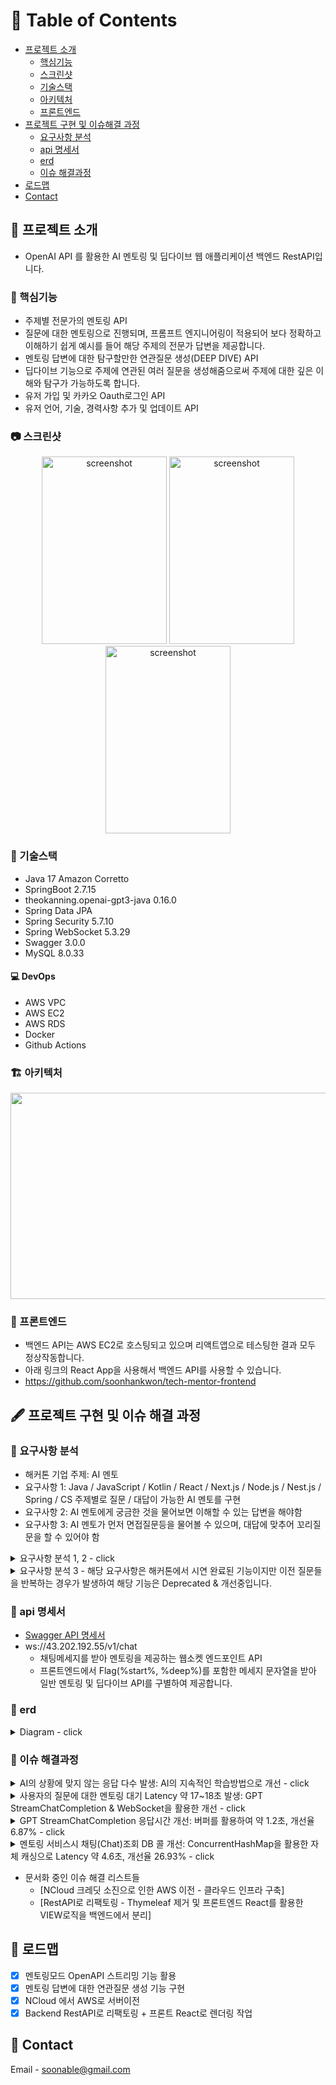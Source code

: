 <!-- Table of Contents -->
# :notebook_with_decorative_cover: Table of Contents
- [프로젝트 소개](#star2-프로젝트-소개)
  * [핵심기능](#dart-핵심기능)
  * [스크린샷](#camera-스크린샷)
  * [기술스택](#space_invader-기술스택)
  * [아키텍처](#building_construction-아키텍처)
  * [프론트엔드](#movie_camera-프론트엔드)
- [프로젝트 구현 및 이슈해결 과정](#fountain_pen-프로젝트-구현-및-이슈-해결-과정)
  * [요구사항 분석](#2nd_place_medal-요구사항-분석)
  * [api 명세서](#bookmark_tabs-api-명세서)
  * [erd](#book-erd)
  * [이슈 해결과정](#checkered_flag-이슈-해결과정)
- [로드맵](#compass-로드맵)
- [Contact](#handshake-contact)

<!-- 프로젝트 소개 -->
## :star2: 프로젝트 소개
- OpenAI API 를 활용한 AI 멘토링 및 딥다이브 웹 애플리케이션 백엔드 RestAPI입니다.

<!-- 핵심기능 -->
### :dart: 핵심기능
- 주제별 전문가의 멘토링 API
- 질문에 대한 멘토링으로 진행되며, 프롬프트 엔지니어링이 적용되어 보다 정확하고 이해하기 쉽게 예시를 들어 해당 주제의 전문가 답변을 제공합니다.
- 멘토링 답변에 대한 탐구할만한 연관질문 생성(DEEP DIVE) API
- 딥다이브 기능으로 주제에 연관된 여러 질문을 생성해줌으로써 주제에 대한 깊은 이해와 탐구가 가능하도록 합니다.
- 유저 가입 및 카카오 Oauth로그인 API
- 유저 언어, 기술, 경력사항 추가 및 업데이트 API

<!-- 스크린샷 -->
### :camera: 스크린샷
<div align="center"> 
  <img src="https://github.com/soonhankwon/dev-space-x-backend/assets/113872320/0a7a7f3b-b7d0-4e62-a6e0-bef64cf2149e" width="200" height="300" alt="screenshot"/>
  <img src="https://github.com/soonhankwon/dev-space-x-backend/assets/113872320/114c4e79-fef2-4b56-82a2-23bcfa90c9dd" width="200" height="300" alt="screenshot"/>
  <img src="https://github.com/soonhankwon/dev-space-x-backend/assets/113872320/d8e3e9b6-5181-4843-a1b7-a26bfdd9d2b4" width="200" height="300" alt="screenshot"/>
</div>

<!-- 기술스택 -->
### :space_invader: 기술스택

- Java 17 Amazon Corretto
- SpringBoot 2.7.15
- theokanning.openai-gpt3-java 0.16.0
- Spring Data JPA
- Spring Security 5.7.10
- Spring WebSocket 5.3.29
- Swagger 3.0.0
- MySQL 8.0.33

#### :computer: DevOps
 
- AWS VPC
- AWS EC2
- AWS RDS
- Docker
- Github Actions

<!-- 아키텍처 -->
### :building_construction: 아키텍처
<div align="center"> 
<img src="https://github.com/soonhankwon/tech-interview-defense/assets/113872320/ab99c965-e925-4de5-bfcc-a8b5480bfe0d" width="540" height="330">
</div>

<!-- 프론트엔드 -->
### :movie_camera: 프론트엔드
- 백엔드 API는 AWS EC2로 호스팅되고 있으며 리액트앱으로 테스팅한 결과 모두 정상작동합니다.
- 아래 링크의 React App을 사용해서 백엔드 API를 사용할 수 있습니다.
- https://github.com/soonhankwon/tech-mentor-frontend

<!-- 프로젝트 구현 및 이슈 해결 과정 -->
## :fountain_pen: 프로젝트 구현 및 이슈 해결 과정

<!-- 요구사항 분석 -->
### :2nd_place_medal: 요구사항 분석
- 해커톤 기업 주제: AI 멘토
- 요구사항 1: Java / JavaScript / Kotlin / React / Next.js / Node.js / Nest.js / Spring / CS 주제별로 질문 / 대답이 가능한 AI 멘토를 구현
- 요구사항 2: AI 멘토에게 궁금한 것을 물어보면 이해할 수 있는 답변을 해야함
- 요구사항 3: AI 멘토가 먼저 면접질문등을 물어볼 수 있으며, 대답에 맞추어 꼬리질문을 할 수 있어야 함

<details>
<summary>요구사항 분석 1, 2 - click</summary>
<div markdown="1">

```plain
- 해당 사항은 주제별로 정확하면서, 디테일한 멘토링을 해줘야하는 요구사항으로 파악했습니다.
  - 첫번째, 주제별이라는 것에서 사용자가 주제를 선택하고 주제에 대한 멘토링룸을 만들면되겠다고 분석했습니다.
  - 두번째, 정확하면서, 이해할수있는 멘토링은 멘토링룸의 주제에 대한 전문가 ROLE을 AI에게 설정해주면 될것이라고 분석했습니다.
  
예를 들면 사용자가 자바주제의 멘토링룸에서 스트링에 대해서 설명해주세요.라는 질문인데 자바스크립트의 스트링에 대한 답변을 받는다면 안됩니다.
이부분은 자바 주제의 전문가 ROLE을 AI에게 프롬프트 엔지니어링 해줍니다.
또한, 개인적으로 최대한 적합한 예시가 있을 경우 답변이 이해하기 쉽다는 것을 경험했습니다.
따라서, 최대한 이해하기 좋은 예시를 들어 답변하도록 프롬프트 엔지니어링해주면 정확하면서 좋은 멘토링 기능을 제공할 수 있을것이라고 분석했습니다.
``` 
</div>
</details>

<details>
<summary>요구사항 분석 3 - 해당 요구사항은 해커톤에서 시연 완료된 기능이지만 이전 질문들을 반복하는 경우가 발생하여 해당 기능은 Deprecated & 개선중입니다.</summary>
<div markdown="1">

```plain
- 사용자는 단순히 AI 멘토에게 질문에 대한 답변을 원할수도 있고 인터뷰 질문을 받는 것을 원할 수도 있습니다.
- 인터뷰 질문을 받는 것을 원하지 않는 사용자도 분명히 있을 것이라고 생각해서 채팅방을 만들때 이것을 사용자가 옵션으로 선택하도록 했습니다.  
- 기술면접 디펜스 옵션을 만들어 실제 인터뷰 상황과 가깝게 AI 멘토가 먼저 질문을 하고 꼬리질문을 통해 사용자를 평가하는데 초점을 맞췄습니다.
- 부가적인 재미를 위해서 디펜스 게임의 요소를 넣으면 좋겠다고 분석했습니다.
``` 
</div>
</details>

<!-- API 명세서 -->
### :bookmark_tabs: api 명세서
- [Swagger API 명세서](http://43.202.192.55/swagger-ui/index.html#/)
- ws://43.202.192.55/v1/chat
  - 채팅메세지를 받아 멘토링을 제공하는 웹소켓 엔드포인트 API
  - 프론트엔드에서 Flag(%start%, %deep%)를 포함한 메세지 문자열을 받아 일반 멘토링 및 딥다이브 API를 구별하여 제공합니다.
<!-- ERD -->
### :book: erd

<details>
<summary>Diagram - click</summary>
<div markdown="1">
 
![tech-mentor-erd](https://github.com/soonhankwon/tech-mentor-backend/assets/113872320/c7537e0b-1777-4208-9b54-2bd3f65dfac0)
 
</div>
</details>

<!-- 이슈 해결 과정 -->
### :checkered_flag: 이슈 해결과정
<details>
<summary>AI의 상황에 맞지 않는 응답 다수 발생: AI의 지속적인 학습방법으로 개선 - click</summary>
<div markdown="1">

```plain
- AI가 채팅흐름에서 자신의 답변이 무엇이었는지 망각하는 경우가 40~50%의 높은 확률로 발생하였습니다.
- 어떻게하면 AI가 채팅흐름을 잘 기억하게 할 수 있을까?라는 고민을 했습니다.
- 프롬프트 엔지니어링 방법중 AI의 지속적인 학습에 관한 레퍼런스를 참조했습니다.

- AI의 이전 답변을 프롬프트에 추가시켜주는 방법을 적용했습니다.
  * ex) ${이전 AI답변} 에 대한 탐구할 수 있는 질문 목록을 추천해주세요.
- 해당 방법 적용으로 딥다이브 기능의 경우 현재까지 망각하는 케이스는 검출되지 않았습니다.
```
</div>
</details>

<details>
<summary>사용자의 질문에 대한 멘토링 대기 Latency 약 17~18초 발생: GPT StreamChatCompletion & WebSocket을 활용한 개선 - click</summary>
<div markdown="1">

```plain
- 멘토링 모드의 기존 GPT ChatCompletion 사용시 약 17~18초 정도의 Latency 를 보였습니다.
- 더 심각한 문제는 일반적인 HTTP통신 특성상 해당 시간동안 사용자는 아무것도 보지 못하고 대기하고 있다는 점입니다. 

- 해당 대기시간으로 사용자에게 지루함을 느끼게하고, 서비스를 이탈할 것이라는 문제점을 파악했습니다.

- 실제 ChatGPT처럼 실시간 스트림으로 서비스를 제공할수 있을까?라는 고민을 했습니다.
  * OpenAPI 레퍼런스를 살펴보니 ChatCompletion 이외에 StreamChatCompletion 서비스를 제공하고 있었습니다.
  * StreamChatCompletion 서비스란 기존에 "JAVA란 객체지향.."라는 응답을 "J", "AVA", "란 객체", "지향.", ".","null"의 chunk로 실시간으로 조각조각 응답해주는 서비스입니다.

- 실시간으로 수십 ~ 수백 ~ 수천개를 응답받는 특성상 웹소켓 프로토콜이 적합하다고 생각했습니다.
  * 연결을 한 번 맺어놓고 응답을 쭈~~욱 받아서 채팅방에 실시간으로 렌더링해준다!

- 아래는 웹소켓과 StreamChatCompletion을 구현한 코드입니다.
- 스트림 서비스 사용으로 사용자는 실시간으로 응답을 볼 수 있게 되었습니다. 전체적인 응답대기 시간은 약 1~2초 개선되었습니다.
```
```java
private void subscribeFlowable(WebSocketSession session, Chat chat, StringBuilder sb, Flowable<ChatCompletionChunk> responseFlowable) {
        StringBuilder chunkBuffer = new StringBuilder();
        ObjectMapper objectMapper = new ObjectMapper();
        // StreamChatCompletion OpenAPI 서비스를 subscribe하는 로직입닌다.
        responseFlowable.subscribe(
                chunk -> {
                    try {
                        String response = chunk.getChoices().get(0).getMessage().getContent();
                        // 해당 서비스의 마지막 응답에는 항상 null이 들어옵니다. 이것을 FinishFlag로 사용합니다.
                        if (!hasStreamFinishFlag(response)) {
                            chunkBuffer.append(response);
                            sb.append(response);
                            // 버퍼에 chunk를 저장해놓고 5개가 되면 소켓에 전송합니다. 
                            if (chunkBuffer.length() >= 5) {
                                session.sendMessage(new TextMessage(objectMapper.writeValueAsString(chunkBuffer.toString())));
                                chunkBuffer.setLength(0);
                            }
                            return;
                        }
                        if (hasBufferRemainingChunk(chunkBuffer)) {
                            session.sendMessage(new TextMessage(objectMapper.writeValueAsString(chunkBuffer.toString())));
                            chunkBuffer.setLength(0);
                        }
                        applicationEventPublisher.publishEvent(new MessageSendEvent(new ChatMessage(sb.toString(), chat, ChatSender.AI)));
                        session.sendMessage(new TextMessage(objectMapper.writeValueAsString(null)));
                        sb.setLength(0);

                        long end = System.currentTimeMillis();
                        log.info("streaming spend time={}", end - start);
                    } catch (Exception e) {
                        log.error("An error occurred while processing the flowable", e);
                    }
                },
                Throwable::printStackTrace
        );
    }
```
</div>
</details>

</div>
</details>

<details>
<summary>GPT StreamChatCompletion 응답시간 개선: 버퍼를 활용하여 약 1.2초, 개선율 6.87% - click</summary>
<div markdown="1">

```plain
- GPT StreamChatCompletion은 활용한 멘토링 기능은 서비스의 핵심 기능입니다.
- 어떻게 하면 조금더 응답시간을 개선시킬수 있을까?라는 고민을 하였습니다.

- 메모리와 하드디스크간에 속도차이 때문에 버퍼가 있는것처럼 여기에도 적용시킨다면 개선이되지 않을까?라는 생각이 들었습니다.
- 아래의 코드처럼 5개씩 버퍼에 모아서 웹소켓에 전달해주는 방식을 적용했습니다.
- 간단한 테스트 케이스들을 통해 Latency 감소 약1.2초, 개선율은 6.87%을 보였습니다.(기존 약18초 -> 약 16초 후반, 17초)
```
```java
private void subscribeFlowable(WebSocketSession session, Chat chat, StringBuilder sb, Flowable<ChatCompletionChunk> responseFlowable) {
        // 커스텀하게 만든 chunk(OpenAPI에서 응답받는 조각데이터) 버퍼입니다.
        StringBuilder chunkBuffer = new StringBuilder();
        ObjectMapper objectMapper = new ObjectMapper();
        // StreamChatCompletion OpenAPI 서비스를 subscribe하는 로직입닌다.
        responseFlowable.subscribe(
                chunk -> {
                    try {
                        String response = chunk.getChoices().get(0).getMessage().getContent();
                        // 해당 서비스의 마지막 응답에는 항상 null이 들어옵니다. 이것을 FinishFlag로 사용합니다.
                        if (!hasStreamFinishFlag(response)) {
                            // 버퍼에 chunk 데이터를 넣어줍니다.
                            chunkBuffer.append(response);
                            sb.append(response);
                            // 버퍼에 chunk를 저장해놓고 5개 이상이라면 소켓에 전송합니다. 
                            if (chunkBuffer.length() >= 5) {
                                session.sendMessage(new TextMessage(objectMapper.writeValueAsString(chunkBuffer.toString())));
                                // 버퍼를 비워줍니다.
                                chunkBuffer.setLength(0);
                            }
                            return;
                        }
                        // 응답이 끝났는데 버퍼에 chunk가 남아있다면 소켓에 전송합니다.
                        if (hasBufferRemainingChunk(chunkBuffer)) {
                            session.sendMessage(new TextMessage(objectMapper.writeValueAsString(chunkBuffer.toString())));
                            chunkBuffer.setLength(0);
                        }
                        applicationEventPublisher.publishEvent(new MessageSendEvent(new ChatMessage(sb.toString(), chat, ChatSender.AI)));
                        session.sendMessage(new TextMessage(objectMapper.writeValueAsString(null)));
                        sb.setLength(0);

                        long end = System.currentTimeMillis();
                        log.info("streaming spend time={}", end - start);
                    } catch (Exception e) {
                        log.error("An error occurred while processing the flowable", e);
                    }
                },
                Throwable::printStackTrace
        );
    }
```
</div>
</details>

<details>
<summary>멘토링 서비스시 채팅(Chat)조회 DB 콜 개선: ConcurrentHashMap을 활용한 자체 캐싱으로 Latency 약 4.6초, 개선율 26.93% - click</summary>
<div markdown="1">

```plain
- StreamCompletionHandler에서 채팅 메세지를 저장할 때 Chat객체를 조회하는 DB콜을 어떻게하면 줄일수 있지않을까?라는 생각이 들었습니다.  
- 프론트에서 백엔드 요청에 chatId + 메세지 종류 플래그 + 메세지를 전송하면 이것을 split으로 분리 그리고 Chat(사용자의 채팅방)을 chatId로 조회해서 ChatMessage DB에 메세지를 저장하는 로직이었습니다.

- 자체적으로 메모리에 웹소켓세션ID를 Key로하고 Value를 Chat으로 캐싱하여 사용하면 DB콜을 줄이고 성능을 개선시킬수 있을것이라고 예상했습니다.
  * ConcurrentHashMap을 사용하는 메모리 저장소 컴포넌트를 CacheStore라고 명하여 만들었습니다.
  * 해당부분은 Redis와 같은 In-memory DB로 대체할 수 있는 부분이지만, 싱글 인스턴스인 현재 애플리케이션 구조상 ConcurrentHashMap으로 충분하다고 생각했습니다.
- 아래는 Before와 After의 코드입니다.
- 테스트 결과 불필요한 DB콜을 줄일수 있었습니다. Latency 감소는 약 4.6초(기존 약 17초 -> 약 12.5초), 개선율은 26.93%을 보였습니다.
```
- Before
```java
@Override
public void handleTextMessage(WebSocketSession session, TextMessage message) throws Exception {
		if(payload.contains(DEEP_QUESTION_FLAG)) {
		  // 시그널1! split으로 코드가독성이 떨어지고 형변환 코드 또한 지속적으로 생김
    String[] payloadSegments = payload.split(DEEP_QUESTION_FLAG);
    Long chatId = Long.parseLong(payloadSegments[0]);
    String userMessage = payloadSegments[1];
		
		  // 시그널2! 지속해서 chat을 DB에서 조회하는데 불필요하지 않을까?
    Chat chat = chatRepository.findById(chatId)
           .orElseThrow(() -> new ApiException(CustomErrorCode.NOT_EXISTS_CHATROOM_IN_DB));
		  ChatMessage chatMessageDesc = chatMessageRepository.findTopByChatOrderByCreatedAtDesc(chat)
           .orElseThrow(() -> new ApiException(CustomErrorCode.NOT_EXISTS_LATEST_CHAT_MESSAGE));

    chatMessageRepository.save(new ChatMessage(userMessage.substring(3), chat, ChatSender.USER));
    Flowable<ChatCompletionChunk> responseFlowable = chatServiceV2.generateStreamResponse(chat, "[" + chatMessageDesc.getMessage() +"]" + "글에서" + userMessage);
		.........
		//비슷한 로직들 ...........
}
```
- After
```java
// 커스텀한 메모리 캐싱 스토어입니다.
@Component
public class ChatCacheStore {

    // Key: WebSocketSessionId, Value: Chat
    private final Map<String, Chat> webSocketSessionUserChatMap;

    public ChatCacheStore() {
        this.webSocketSessionUserChatMap = new ConcurrentHashMap<>();
    }

    public void cacheChatSessionIdAndChat(String chatSessionId, Chat chat) {
        this.webSocketSessionUserChatMap.put(chatSessionId, chat);
    }

    // key가 캐싱되어있다면 스토어에서 chat을 가져옵니다.
    public <T> Chat getChatByCacheKey(T key) {
        if(key instanceof String) {
            log.info("cache hit={}", key);
            return webSocketSessionUserChatMap.get(key);
        }
        throw new IllegalArgumentException("invalid key!!");
    }

    // key가 캐싱되어있다면 스토어에서 chat을 삭제합니다(리소스 정리).
    public <T> void removeCache(T key) {
        if(key instanceof String) {
            this.webSocketSessionUserChatMap.remove(key);
        }
        throw new IllegalArgumentException("invalid key!!");
    }
```
```java
    // 웹소켓 세션이 끝난다면 캐시스토어에서 리소스정리를 합니다.
    @Override
    public void afterConnectionClosed(WebSocketSession session, CloseStatus status) throws Exception {
        String chatSessionId = session.getId();
        Objects.requireNonNull(chatSessionId);
        cacheStore.removeCache(chatSessionId);
        session.close();
    }

    @Override
    public void handleTextMessage(WebSocketSession session, TextMessage message) {
        start = System.currentTimeMillis();
        String payload = message.getPayload();
        String chatSessionId = session.getId();
        // 프론트에서 웹소켓 시작 Flag를 받는다면 캐시스토어에 웹소켓세션ID와 Chat(payload의 정보로 객체 생성)을 저장합니다.
        if(hasStartFlag(payload)) {
            saveChatInMap(payload, chatSessionId);
            return;
        }
        StringBuilder sb = new StringBuilder();
        // 이후 캐시스토어에 웹소켓세션ID가 있다면 캐시히트되어 DB조회없이 chat을 사용합니다.
        Chat chat = cacheStore.getChatByCacheKey(chatSessionId);
        if (hasDeepFlag(payload)) {
            applicationEventPublisher.publishEvent(new MessageSendEvent(new ChatMessage(DEEP_DIVE, chat, ChatSender.USER)));
            Flowable<ChatCompletionChunk> responseFlowable =
                    openAiChatService.generateStreamResponse(chat, "[" + payload.replace(DEEP_QUESTION_FLAG, "").trim() + "]" + PromptGenerator.DEEP_DIVE);
            subscribeFlowable(session, chat, sb, responseFlowable);
        } else {
            applicationEventPublisher.publishEvent(new MessageSendEvent(new ChatMessage(payload, chat, ChatSender.USER)));
            Flowable<ChatCompletionChunk> responseFlowable = openAiChatService.generateStreamResponse(chat, payload);
            subscribeFlowable(session, chat, sb, responseFlowable);
        }
    }
```
</div>
</details>

- 문서화 중인 이슈 해결 리스트들
  - [NCloud 크레딧 소진으로 인한 AWS 이전 - 클라우드 인프라 구축]
  - [RestAPI로 리팩토링 - Thymeleaf 제거 및 프론트엔드 React를 활용한 VIEW로직을 백엔드에서 분리] 

<!-- 로드맵 -->
## :compass: 로드맵

* [x] 멘토링모드 OpenAPI 스트리밍 기능 활용
* [x] 멘토링 답변에 대한 연관질문 생성 기능 구현
* [x] NCloud 에서 AWS로 서버이전
* [x] Backend RestAPI로 리팩토링 + 프론트 React로 렌더링 작업

<!-- Contact -->
## :handshake: Contact

Email - soonable@gmail.com

